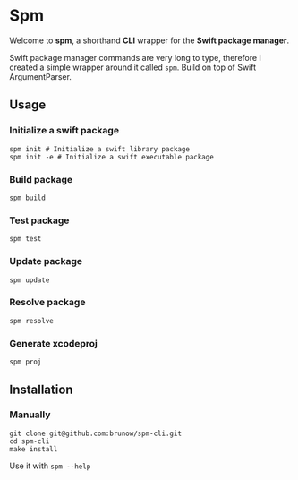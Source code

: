 # Spm

Welcome to **spm**, a shorthand **CLI** wrapper for the **Swift package manager**.

Swift package manager commands are very long to type, therefore I created a simple wrapper around it called `spm`.
Build on top of Swift ArgumentParser.

## Usage

### Initialize a swift package

```shell
spm init # Initialize a swift library package
spm init -e # Initialize a swift executable package
```

### Build package

```shell
spm build
```

### Test package

```shell
spm test
```

### Update package

```shell
spm update
```

### Resolve package

```shell
spm resolve
```

### Generate xcodeproj

```shell
spm proj
```

## Installation

### Manually

```shell
git clone git@github.com:brunow/spm-cli.git
cd spm-cli
make install
```

Use it with `spm --help`
